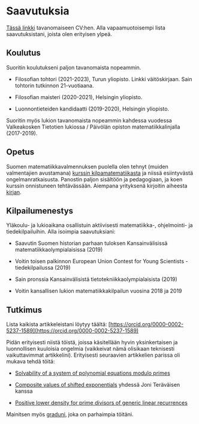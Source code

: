 # Saavutuksia

[Tässä linkki](https://ollij.fi/CV_TODO.pdf) tavanomaiseen CV:hen. Alla vapaamuotoisempi lista saavutuksistani, joista olen erityisen ylpeä.

## Koulutus

Suoritin koulutukseni paljon tavanomaista nopeammin.

- Filosofian tohtori (2021-2023), Turun yliopisto. Linkki väitöskirjaan. Sain tohtorin tutkinnon 21-vuotiaana.

- Filosofian maisteri (2020-2021), Helsingin yliopisto.

- Luonnontieteiden kandidaatti (2019-2020), Helsingin yliopisto.

Suoritin myös lukion tavanomaista nopeammin kahdessa vuodessa Valkeakosken Tietotien lukiossa / Päivölän opiston matematiikkalinjalla (2017-2019).

## Opetus

Suomen matematiikkavalmennuksen puolella olen tehnyt (muiden valmentajien avustamana) [kurssin kilpamatematiikasta](https://kurssi.matematiikkakilpailut.fi/) ja niissä esiintyvästä ongelmanratkaisusta. Panostin paljon sisältöön ja pedagogiaan, ja koen kurssin onnistuneen tehtävässään. Aiempana yrityksenä kirjoitin aiheesta [kirjan](https://matematiikkakilpailut.fi/kirjallisuus/OOOO.pdf).

## Kilpailumenestys

Yläkoulu- ja lukioaikana osallistuin aktiivisesti matematiikka-, ohjelmointi- ja tiedekilpailuihin. Alla isoimpia saavutuksiani:

- Saavutin Suomen historian parhaan tuloksen Kansainvälisissä matematiikkaolympialaisissa (2019)
 
- Voitin toisen palkinnon European Union Contest for Young Scientists -tiedekilpailussa (2019)

- Sain pronssia Kansainvälisistä tietotekniikkaolympialaisista (2019)

- Voitin kansallisen lukion matematiikkakilpailun vuosina 2018 ja 2019


## Tutkimus

Lista kaikista artikkeleistani löytyy täältä: [https://orcid.org/0000-0002-5237-1589](https://orcid.org/0000-0002-5237-1589)

Pidän erityisesti niistä töistä, joissa käsitellään hyvin yksinkertaisen ja luonnollisen kuuloisia ongelmia (vaikkeivat nämä olisikaan teknisesti vaikuttavimmat artikkelini). Erityisesti seuraavien artikkelien parissa oli mukava tehdä töitä:

- [Solvability of a system of polynomial equations modulo primes](https://www.cambridge.org/core/journals/bulletin-of-the-australian-mathematical-society/article/solvability-of-a-system-of-polynomial-equations-modulo-primes/B364E624AB54DA6B8C839B54003A1711)

- [Composite values of shifted exponentials](https://arxiv.org/abs/2010.01789) yhdessä Joni Teräväisen kanssa

- [Positive lower density for prime divisors of generic linear recurrences](https://www.cambridge.org/core/journals/mathematical-proceedings-of-the-cambridge-philosophical-society/article/positive-lower-density-for-prime-divisors-of-generic-linear-recurrences/D17E3133C02E61A03F2BBE4A75C3805C)

Mainitsen myös [graduni](https://helda.helsinki.fi/handle/10138/330738), joka on parhaimpia töitäni.

